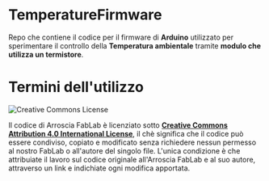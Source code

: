 # TemperatureFirmware
Repo che contiene il codice per il firmware di **Arduino** utilizzato per sperimentare il controllo della **Temperatura ambientale** tramite **modulo che utilizza un termistore**.

# Termini dell'utilizzo

![Creative Commons License](https://i.creativecommons.org/l/by/4.0/88x31.png)

Il codice di Arroscia FabLab è licenziato sotto **[Creative Commons Attribution 4.0 International License](https://creativecommons.org/licenses/by/4.0/ "Creative Commons License")**, il chè significa che il codice può essere condiviso, copiato e modificato senza richiedere nessun permesso al nostro FabLab o all'autore del singolo file. L'unica condizione è che attribuiate il lavoro sul codice originale all'Arroscia FabLab e al suo autore, attraverso un link e indichiate ogni modifica apportata.
